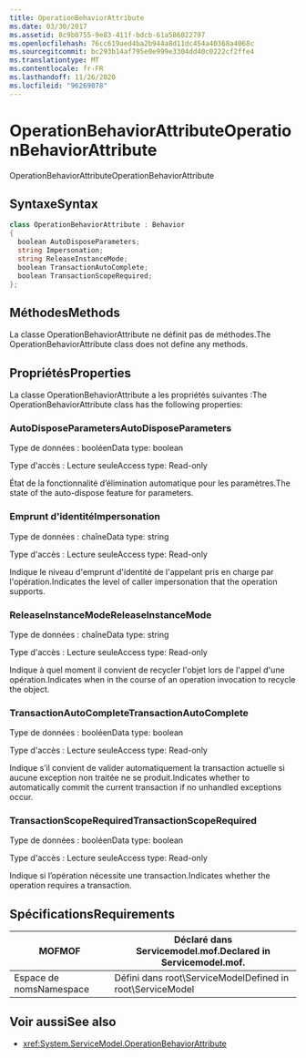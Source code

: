 ```yaml
---
title: OperationBehaviorAttribute
ms.date: 03/30/2017
ms.assetid: 8c9b0755-9e83-411f-bdcb-61a586022797
ms.openlocfilehash: 76cc619aed4ba2b944a8d11dc454a40368a4068c
ms.sourcegitcommit: bc293b14af795e0e999e3304dd40c0222cf2ffe4
ms.translationtype: MT
ms.contentlocale: fr-FR
ms.lasthandoff: 11/26/2020
ms.locfileid: "96269078"
---
```

# <a name="operationbehaviorattribute"></a><span data-ttu-id="05957-102">OperationBehaviorAttribute</span><span class="sxs-lookup"><span data-stu-id="05957-102">OperationBehaviorAttribute</span></span>

<span data-ttu-id="05957-103">OperationBehaviorAttribute</span><span class="sxs-lookup"><span data-stu-id="05957-103">OperationBehaviorAttribute</span></span>  
  
## <a name="syntax"></a><span data-ttu-id="05957-104">Syntaxe</span><span class="sxs-lookup"><span data-stu-id="05957-104">Syntax</span></span>  
  
```csharp
class OperationBehaviorAttribute : Behavior  
{  
  boolean AutoDisposeParameters;  
  string Impersonation;  
  string ReleaseInstanceMode;  
  boolean TransactionAutoComplete;  
  boolean TransactionScopeRequired;  
};  
```  
  
## <a name="methods"></a><span data-ttu-id="05957-105">Méthodes</span><span class="sxs-lookup"><span data-stu-id="05957-105">Methods</span></span>  

 <span data-ttu-id="05957-106">La classe OperationBehaviorAttribute ne définit pas de méthodes.</span><span class="sxs-lookup"><span data-stu-id="05957-106">The OperationBehaviorAttribute class does not define any methods.</span></span>  
  
## <a name="properties"></a><span data-ttu-id="05957-107">Propriétés</span><span class="sxs-lookup"><span data-stu-id="05957-107">Properties</span></span>  

 <span data-ttu-id="05957-108">La classe OperationBehaviorAttribute a les propriétés suivantes :</span><span class="sxs-lookup"><span data-stu-id="05957-108">The OperationBehaviorAttribute class has the following properties:</span></span>  
  
### <a name="autodisposeparameters"></a><span data-ttu-id="05957-109">AutoDisposeParameters</span><span class="sxs-lookup"><span data-stu-id="05957-109">AutoDisposeParameters</span></span>  

 <span data-ttu-id="05957-110">Type de données : booléen</span><span class="sxs-lookup"><span data-stu-id="05957-110">Data type: boolean</span></span>  
  
 <span data-ttu-id="05957-111">Type d'accès : Lecture seule</span><span class="sxs-lookup"><span data-stu-id="05957-111">Access type: Read-only</span></span>  
  
 <span data-ttu-id="05957-112">État de la fonctionnalité d’élimination automatique pour les paramètres.</span><span class="sxs-lookup"><span data-stu-id="05957-112">The state of the auto-dispose feature for parameters.</span></span>  
  
### <a name="impersonation"></a><span data-ttu-id="05957-113">Emprunt d'identité</span><span class="sxs-lookup"><span data-stu-id="05957-113">Impersonation</span></span>  

 <span data-ttu-id="05957-114">Type de données : chaîne</span><span class="sxs-lookup"><span data-stu-id="05957-114">Data type: string</span></span>  
  
 <span data-ttu-id="05957-115">Type d'accès : Lecture seule</span><span class="sxs-lookup"><span data-stu-id="05957-115">Access type: Read-only</span></span>  
  
 <span data-ttu-id="05957-116">Indique le niveau d'emprunt d'identité de l'appelant pris en charge par l'opération.</span><span class="sxs-lookup"><span data-stu-id="05957-116">Indicates the level of caller impersonation that the operation supports.</span></span>  
  
### <a name="releaseinstancemode"></a><span data-ttu-id="05957-117">ReleaseInstanceMode</span><span class="sxs-lookup"><span data-stu-id="05957-117">ReleaseInstanceMode</span></span>  

 <span data-ttu-id="05957-118">Type de données : chaîne</span><span class="sxs-lookup"><span data-stu-id="05957-118">Data type: string</span></span>  
  
 <span data-ttu-id="05957-119">Type d'accès : Lecture seule</span><span class="sxs-lookup"><span data-stu-id="05957-119">Access type: Read-only</span></span>  
  
 <span data-ttu-id="05957-120">Indique à quel moment il convient de recycler l'objet lors de l'appel d'une opération.</span><span class="sxs-lookup"><span data-stu-id="05957-120">Indicates when in the course of an operation invocation to recycle the object.</span></span>  
  
### <a name="transactionautocomplete"></a><span data-ttu-id="05957-121">TransactionAutoComplete</span><span class="sxs-lookup"><span data-stu-id="05957-121">TransactionAutoComplete</span></span>  

 <span data-ttu-id="05957-122">Type de données : booléen</span><span class="sxs-lookup"><span data-stu-id="05957-122">Data type: boolean</span></span>  
  
 <span data-ttu-id="05957-123">Type d'accès : Lecture seule</span><span class="sxs-lookup"><span data-stu-id="05957-123">Access type: Read-only</span></span>  
  
 <span data-ttu-id="05957-124">Indique s’il convient de valider automatiquement la transaction actuelle si aucune exception non traitée ne se produit.</span><span class="sxs-lookup"><span data-stu-id="05957-124">Indicates whether to automatically commit the current transaction if no unhandled exceptions occur.</span></span>  
  
### <a name="transactionscoperequired"></a><span data-ttu-id="05957-125">TransactionScopeRequired</span><span class="sxs-lookup"><span data-stu-id="05957-125">TransactionScopeRequired</span></span>  

 <span data-ttu-id="05957-126">Type de données : booléen</span><span class="sxs-lookup"><span data-stu-id="05957-126">Data type: boolean</span></span>  
  
 <span data-ttu-id="05957-127">Type d'accès : Lecture seule</span><span class="sxs-lookup"><span data-stu-id="05957-127">Access type: Read-only</span></span>  
  
 <span data-ttu-id="05957-128">Indique si l’opération nécessite une transaction.</span><span class="sxs-lookup"><span data-stu-id="05957-128">Indicates whether the operation requires a transaction.</span></span>  
  
## <a name="requirements"></a><span data-ttu-id="05957-129">Spécifications</span><span class="sxs-lookup"><span data-stu-id="05957-129">Requirements</span></span>  
  
|<span data-ttu-id="05957-130">MOF</span><span class="sxs-lookup"><span data-stu-id="05957-130">MOF</span></span>|<span data-ttu-id="05957-131">Déclaré dans Servicemodel.mof.</span><span class="sxs-lookup"><span data-stu-id="05957-131">Declared in Servicemodel.mof.</span></span>|  
|---------|-----------------------------------|  
|<span data-ttu-id="05957-132">Espace de noms</span><span class="sxs-lookup"><span data-stu-id="05957-132">Namespace</span></span>|<span data-ttu-id="05957-133">Défini dans root\ServiceModel</span><span class="sxs-lookup"><span data-stu-id="05957-133">Defined in root\ServiceModel</span></span>|  
  
## <a name="see-also"></a><span data-ttu-id="05957-134">Voir aussi</span><span class="sxs-lookup"><span data-stu-id="05957-134">See also</span></span>

- <xref:System.ServiceModel.OperationBehaviorAttribute>
